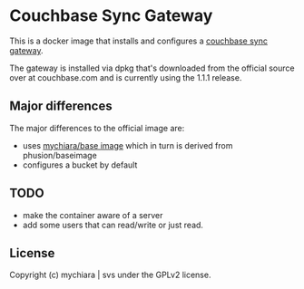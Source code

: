 # Couchbase Sync Gateway

This is a docker image that installs and configures a [couchbase sync gateway](http://developer.couchbase.com/documentation/mobile/1.1.0/develop/training/build-first-ios-app/add-sync-gateway.xml/index.html).

The gateway is installed via dpkg that's downloaded from the official source over at couchbase.com and is currently using the 1.1.1 release.

## Major differences
The major differences to the official image are:

- uses [mychiara/base image](https://github.com/mychiara/base) which in turn is derived from phusion/baseimage 
- configures a bucket by default

## TODO

- make the container aware of a server
- add some users that can read/write or just read.

## License
Copyright (c) mychiara | svs under the GPLv2 license.